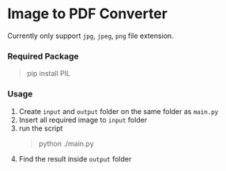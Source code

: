 # Image to PDF Converter

Currently only support `jpg`, `jpeg`, `png` file extension.

### Required Package

> pip install PIL

### Usage

1. Create `input` and `output` folder on the same folder as `main.py`
2. Insert all required image to `input` folder
3. run the script
   > python ./main.py
4. Find the result inside `output` folder